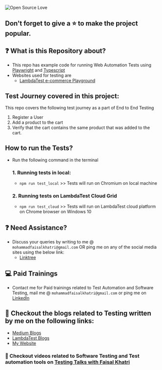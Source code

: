![Open Source Love](https://badges.frapsoft.com/os/v1/open-source.svg?v=103)

## Don't forget to give a :star: to make the project popular.

## :question: What is this Repository about?

- This repo has example code for running Web Automation Tests using [Playwright](https://playwright.dev/) and [Typescript](https://www.typescriptlang.org/)
- Websites used for testing are 
  - [LambdaTest e-commerce Playground](https://ecommerce-playground.lambdatest.io/)

## Test Journey covered in this project:

This repo covers the following test journey as a part of End to End Testing

1. Register a User
1. Add a product to the cart
1. Verify that the cart contains the same product that was added to the cart.

## How to run the Tests?

- Run the following command in the terminal

  ### 1. Running tests in local:
    -  `npm run test_local` >> Tests will run on Chromium on local machine

  ### 2. Running tests on LambdaTest Cloud Grid
    - `npm run test_cloud` >> Tests will run on LambdaTest cloud platform on Chrome browser on Windows 10

## :question: Need Assistance?

- Discuss your queries by writing to me @ `mohammadfaisalkhatri@gmail.com`
  OR ping me on any of the social media sites using the below link:
    - [Linktree](https://linktr.ee/faisalkhatri)

## :computer: Paid Trainings

- Contact me for Paid trainings related to Test Automation and Software Testing,
  mail me @ `mohammadfaisalkhatri@gmail.com` or ping me on [LinkedIn](https://www.linkedin.com/in/faisalkhatri/)

## :thought_balloon: Checkout the blogs related to Testing written by me on the following links:

- [Medium Blogs](https://medium.com/@iamfaisalkhatri)
- [LambdaTest Blogs](https://www.lambdatest.com/blog/author/mfaisalkhatri/)
- [My Website](https://mfaisalkhatri.github.io)

### :bookmark: Checkout videos related to Software Testing and Test automation tools on [Testing Talks with Faisal Khatri](https://www.youtube.com/@faisalkhatriqa)
